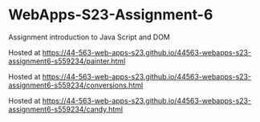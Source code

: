 
# WebApps-S23-Assignment-6
Assignment introduction to Java Script and DOM

Hosted at  https://44-563-web-apps-s23.github.io/44563-webapps-s23-assignment6-s559234/painter.html 

Hosted at  https://44-563-web-apps-s23.github.io/44563-webapps-s23-assignment6-s559234/conversions.html 

Hosted at  https://44-563-web-apps-s23.github.io/44563-webapps-s23-assignment6-s559234/candy.html 
